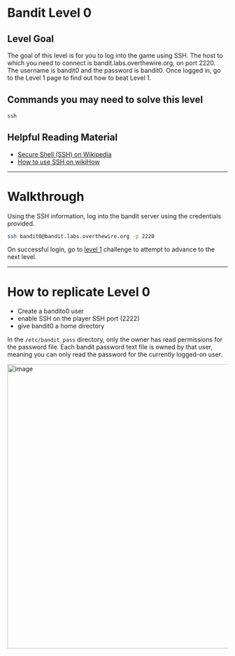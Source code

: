 # Bandit Level 0
## Level Goal
The goal of this level is for you to log into the game using SSH. The host to which you need to connect is bandit.labs.overthewire.org, on port 2220. The username is bandit0 and the password is bandit0. Once logged in, go to the Level 1 page to find out how to beat Level 1.

## Commands you may need to solve this level
`ssh`

## Helpful Reading Material
- [Secure Shell (SSH) on Wikipedia](https://en.wikipedia.org/wiki/Secure_Shell)
- [How to use SSH on wikiHow](https://www.wikihow.com/Use-SSH)

---
# Walkthrough
Using the SSH information, log into the bandit server using the credentials provided.

```bash
ssh bandit0@bandit.labs.overthewire.org -p 2220
```

On successful login, go to [level 1](level0-1.md) challenge to attempt to advance to the next level.

---
# How to replicate Level 0
- Create a bandito0 user
- enable SSH on the player SSH port (2222)
- give bandit0 a home directory


In the `/etc/bandit_pass` directory, only the owner has read permissions for the password file. Each bandit password text file is owned by that user, meaning you can only read the password for the currently logged-on user.

<img width="650" alt="image" src="https://github.com/rmcmillan34/bandito/assets/16860457/49da99d7-5690-46eb-944c-22020375dbbc">


